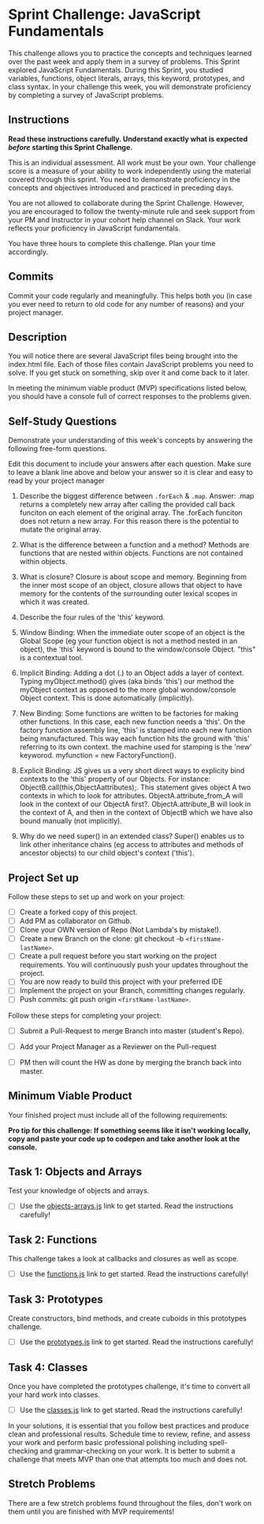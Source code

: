 # Sprint Challenge: JavaScript Fundamentals

This challenge allows you to practice the concepts and techniques learned over the past week and apply them in a survey of problems. This Sprint explored JavaScript Fundamentals. During this Sprint, you studied variables, functions, object literals, arrays, this keyword, prototypes, and class syntax. In your challenge this week, you will demonstrate proficiency by completing a survey of JavaScript problems.

## Instructions

**Read these instructions carefully. Understand exactly what is expected _before_ starting this Sprint Challenge.**

This is an individual assessment. All work must be your own. Your challenge score is a measure of your ability to work independently using the material covered through this sprint. You need to demonstrate proficiency in the concepts and objectives introduced and practiced in preceding days.

You are not allowed to collaborate during the Sprint Challenge. However, you are encouraged to follow the twenty-minute rule and seek support from your PM and Instructor in your cohort help channel on Slack. Your work reflects your proficiency in JavaScript fundamentals.

You have three hours to complete this challenge. Plan your time accordingly.

## Commits

Commit your code regularly and meaningfully. This helps both you (in case you ever need to return to old code for any number of reasons) and your project manager.

## Description

You will notice there are several JavaScript files being brought into the index.html file.  Each of those files contain JavaScript problems you need to solve.  If you get stuck on something, skip over it and come back to it later.

In meeting the minimum viable product (MVP) specifications listed below, you should have a console full of correct responses to the problems given.

## Self-Study Questions

Demonstrate your understanding of this week's concepts by answering the following free-form questions.

Edit this document to include your answers after each question. Make sure to leave a blank line above and below your answer so it is clear and easy to read by your project manager

1. Describe the biggest difference between `.forEach` & `.map`.
Answer: .map returns a completely new array after calling the provided call back funciton on each element of the original array. The .forEach funciton does not return a new array.  For this reason there is the potential to mutate the original array.

2. What is the difference between a function and a method?
Methods are functions that are nested within objects.  Functions are not contained within objects.

3. What is closure?
    Closure is about scope and memory. Beginning from the inner most scope of an object, closure allows that object to have
    memory for the contents of the surrounding outer lexical scopes in which it was created.

4. Describe the four rules of the 'this' keyword.

1. Window Binding: When the immediate outer scope of an object is the Global Scope (eg your function object is not a method nested in an
     object), the 'this' keyword is bound to the window/console Object. "this" is a contextual tool.
2. Implicit Binding: Adding a dot (.) to an Object adds a layer of context.  Typing myObject.method() gives (aka binds 'this') our method the myObject context
    as opposed to the more global wondow/console Object context. This is done automatically (implicitly).
3. New Binding: Some functions are written to be factories for making other functions. In this case, each new function needs a 'this'. On the factory
function assembly line, 'this' is stamped into each new function being manufactured.  This way each function hits the ground 
with 'this' referring to its own context. the machine used for stamping is the 'new' keyworod. myfunction = new FactoryFunction().

4. Explicit Binding: JS gives us a very short direct ways to explicity bind contexts to the 'this' property of our Objects. For instance:
    ObjectB.call(this,ObjectAattributes);. This statement gives object A two contexts in which to look for attributes.
    ObjectA.attribute_from_A will look in the context of our ObjectA first?. ObjectA.attribute_B will look in the context of A, 
    and then in the context of ObjectB
    which we have also bound manually (not implicitly).

5. Why do we need super() in an extended class?
Super() enables us to link other inheritance chains (eg access to attributes and methods of ancestor objects) to our child object's context ('this').

## Project Set up

Follow these steps to set up and work on your project:

- [ ] Create a forked copy of this project.
- [ ] Add PM as collaborator on Github.
- [ ] Clone your OWN version of Repo (Not Lambda's by mistake!).
- [ ] Create a new Branch on the clone: git checkout -b `<firstName-lastName>`.
- [ ] Create a pull request before you start working on the project requirements.  You will continuously push your updates throughout the project.
- [ ] You are now ready to build this project with your preferred IDE
- [ ] Implement the project on your Branch, committing changes regularly.
- [ ] Push commits: git push origin `<firstName-lastName>`.

Follow these steps for completing your project:

- [ ] Submit a Pull-Request to merge <firstName-lastName> Branch into master (student's  Repo).
- [ ] Add your Project Manager as a Reviewer on the Pull-request
- [ ] PM then will count the HW as done by  merging the branch back into master.


## Minimum Viable Product

Your finished project must include all of the following requirements:

**Pro tip for this challenge: If something seems like it isn't working locally, copy and paste your code up to codepen and take another look at the console.**

## Task 1: Objects and Arrays
Test your knowledge of objects and arrays. 
* [ ] Use the [objects-arrays.js](challenges/objects-arrays.js) link to get started.  Read the instructions carefully!

## Task 2: Functions
This challenge takes a look at callbacks and closures as well as scope. 
* [ ] Use the [functions.js](challenges/functions.js) link to get started. Read the instructions carefully!

## Task 3: Prototypes
Create constructors, bind methods, and create cuboids in this prototypes challenge.
* [ ] Use the [prototypes.js](challenges/prototypes.js) link to get started. Read the instructions carefully!

## Task 4: Classes
Once you have completed the prototypes challenge, it's time to convert all your hard work into classes.
* [ ] Use the [classes.js](challenges/classes.js) link to get started. Read the instructions carefully!

In your solutions, it is essential that you follow best practices and produce clean and professional results. Schedule time to review, refine, and assess your work and perform basic professional polishing including spell-checking and grammar-checking on your work. It is better to submit a challenge that meets MVP than one that attempts too much and does not.

## Stretch Problems

There are a few stretch problems found throughout the files, don't work on them until you are finished with MVP requirements!
